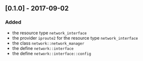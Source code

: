 ## [0.1.0] - 2017-09-02

### Added

- the resource type `network_interface`
- the provider `iproute2` for the resource type `network_interface`
- the class `network::network_manager`
- the define `network::interface`
- the define `network::interface::config`
